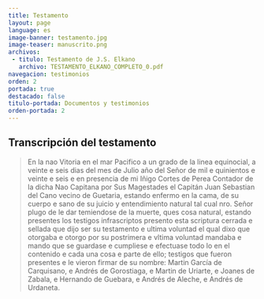 ```yaml
---
title: Testamento
layout: page
language: es
image-banner: testamento.jpg
image-teaser: manuscrito.png
archivos:
 - titulo: Testamento de J.S. Elkano
   archivo: TESTAMENTO_ELKANO_COMPLETO_0.pdf
navegacion: testimonios
orden: 2
portada: true
destacado: false
titulo-portada: Documentos y testimonios
orden-portada: 2
---
```


## Transcripción del testamento

> En la nao Vitoria en el mar Pacifico a un grado de la linea equinocial, a veinte e seis dias del mes de Julio año del Señor de mil e quinientos e veinte e seis e en presencia de mi Iñigo Cortes de Perea Contador de la dicha Nao Capitana por Sus Magestades el Capitán Juan Sebastian del Cano vecino de Guetaria, estando enfermo en la cama, de su cuerpo e sano de su juicio y entendimiento natural tal cual nro. Señor plugo de le dar temiendose de la muerte, ques cosa natural, estando presentes los testigos infrascriptos presento esta scriptura cerrada e sellada que dijo ser su testamento e ultima voluntad el qual dixo que otorgaba e otorgo por su postrimera e vltima voluntad mandaba e mando que se guardase e cumpliese e efectuase todo lo en el contenido e cada una cosa e parte de ello; testigos que fueron presentes e le vieron firmar de su nombre: Martin García de Carquisano, e Andrés de Gorostiaga, e Martin de Uriarte, e Joanes de Zabala, e Hernando de Guebara, e Andrés de Aleche, e Andrés de Urdaneta.
